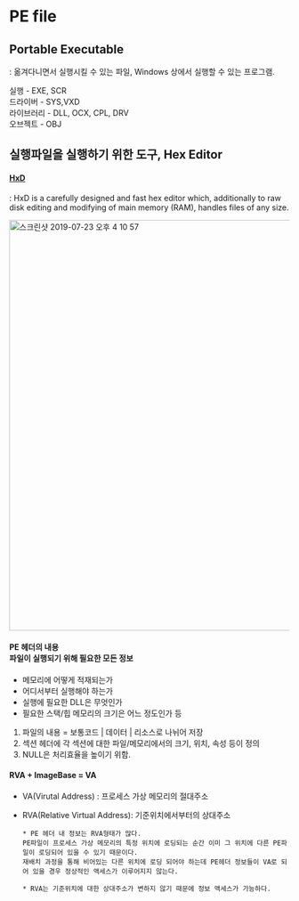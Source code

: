 # PE file

## Portable Executable
: 옮겨다니면서 실행시킬 수 있는 파일, Windows 상에서 실행할 수 있는 프로그램.

실행 - EXE, SCR
<br>드라이버 - SYS,VXD
<br>라이브러리 - DLL, OCX, CPL, DRV
<br>오브젝트 - OBJ

## 실행파일을 실행하기 위한 도구, Hex Editor
#### [HxD](https://mh-nexus.de/en/downloads.php)
: HxD is a carefully designed and fast hex editor which, additionally to raw disk editing and modifying of main memory (RAM), handles files of any size.

<img width="738" alt="스크린샷 2019-07-23 오후 4 10 57" src="https://user-images.githubusercontent.com/43804152/61690524-7bfca300-ad64-11e9-87b5-4ba1dcd16a2f.png">

#### PE 헤더의 내용 <br> 파일이 실행되기 위해 필요한 모든 정보
* 메모리에 어떻게 적재되는가
* 어디서부터 실행해야 하는가
* 실행에 필요한 DLL은 무엇인가
* 필요한 스택/힙 메모리의 크기은 어느 정도인가 등

1. 파일의 내용 = 보통코드 | 데이터 | 리소스로 나뉘어 저장
2. 섹션 헤더에 각 섹션에 대한 파일/메모리에서의 크기, 위치, 속성 등이 정의
3. NULL은 처리효율을 높이기 위함.

#### RVA + ImageBase = VA
* VA(Virutal Address) : 프로세스 가상 메모리의 절대주소
* RVA(Relative Virtual Address): 기준위치에서부터의 상대주소 

      * PE 헤더 내 정보는 RVA형태가 많다.
      PE파일이 프로세스 가상 메모리의 특정 위치에 로딩되는 순간 이미 그 위치에 다른 PE파일이 로딩되어 있을 수 있기 때문이다.
      재배치 과정을 통해 비어있는 다른 위치에 로딩 되어야 하는데 PE헤더 정보들이 VA로 되어 있을 경우 정상적인 액세스가 이루어지지 않는다.
      
      * RVA는 기준위치에 대한 상대주소가 변하지 않기 때문에 정보 액세스가 가능하다.

